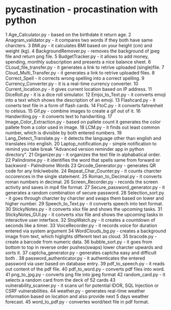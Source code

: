 # pycastination - procastination with python

1  Age_Calculator.py - based on the birthdate it return age.
2  Anagram_validator.py - it compares two words if they both have same charcters.
3  BMI.py - it calculates BMI based on your height (cm) and weight (kg).
4  BackgroundRemover.py - removes the background of jpeg file and return png file.
5  BudgetTracker.py - it allows to add money, spending, monthly subscription and presents a nice balance sheet.
6  CLoud_file_transfer.py - it generates a link to retrive uploaded (single)file.
7  Cloud_Multi_Transfer.py - it generates a link to retrive uploaded files.
8  Correct_Spell - it corrects wrong spelling into a correct spelling.
9  Currency_Converter.py - it is a real-time currency converter.
10  Current_location.py - it gives current location based on IP address.
11  DiceRoll.py - it is a dice roll simulator.
12  Emjoi_to_Text.py - it converts emoji into a text which shows the description of an emoji.
13  Flashcard.py - it conerts text file in a form of flash cards.
14  FtoC.py - it converts fahrenheit to celsius.
15  Gif.py - combine images to create a gif out of it.
16  Handwriting.py - it converts text to handwriting.
17  Image_Color_Extraction.py - based on pallete count it generates the color pallete from a color used in image.
18  LCM.py - it finds out least common number, which is divisible by both entered numbers.
19  Lang_Detect_Translate.py - it detects the language other than english and translates into english.
20  Laptop_notification.py - simple notification to remind you take break "Advanced version reminder app in python directory".
21  Organizer.py - it organizes the text file in alphabatical order.
22  Palindrome.py - it identifies the word that spells same from forward or backword - Palindrome Words
23  Qrcode_Generator.py - generates QR code for any link/website.
24  Repeat_Char_Counter.py - it counts charcter occorences in the single statement.
25  Roman_to_Decimal.py - it converts roman numbers in decimal.
26  Screen_Recorder.py - records the screen activity and saves in mp4 file format.
27  Secure_password_generator.py - it generates a random combination of secure password.
28  Selection_sort.py - it goes through charcter by charcter and swaps them based on lower and higher number.
29  Speech_to_Text.py - it converts speech into text format.
30  StickyNotes.py - it converts xlsx file and shows the upcoming tasks.
31  StickyNotes_GUI.py - it converts xlsx file and shows the upcoming tasks in interactive user interface.
32  StopWatch.py - it creates a countdown of seconds like a timer.
33  VoiceRecorder.py - it records voice for duration entered via system argument
34  WordClouds_bg.py - creates a background image from text, which higlights different text as cloud.
35  bracode.py - create a barcode from numeric data.
36  bubble_sort.py - it goes from bottom to top in reverse order pushes(swaps) lower charcter upwards and sorts it.
37  captcha_generator.py - generates captcha easy and difficult both .
38  password_authenticator.py - it authenticates the entered password via user based on database entry.
39  pdf_to_speech.py - it reads out content of the pdf file.
40  pdf_to_word.py - converts pdf files into word.
41  png_to_jpg.py - converts png file into jpeg format
42  random_card.py - it selects a random card from the deck of 52 cards
43  vulnerability_scanner.py - it scans url for potential IDOR, SQL Injection or CSRF vulnerabilities.
44  weather.py - generates real-time weather information based on location and also provide next 5 days weather forecast.
45  word_to_pdf.py - convertes word/text file in pdf format.
